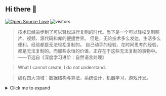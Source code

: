 ## Hi there 👋
[![Open Source Love](https://badges.frapsoft.com/os/v1/open-source.svg?v=103)](https://github.com/ellerbrock/open-source-badges/)
![visitors](https://visitor-badge.glitch.me/badge?page_id=wdpm.wdpm)

> 技术已经进步到了可以轻松进行复制的时代。当下是一个可以轻松复制照片、视频、源代码和库的便捷世界。
> 但是，无论技术多么发达，生活多么便利，经验都是无法轻松复制的。
> 自己动手的经验、花时间思考的经验，都是无法复制的。而那些永恒的价值，正存在于这些无法复制的事物中。
> ——节选自《深度学习进阶：自然语言处理》

> What I cannot create, I do not understand.

> 编程四大领域：数据结构与算法，系统设计，机器学习，游戏开发。

<!-- Collapsible content -->
<details>
  <summary>Click me to expand</summary>
  
<table width="800px">
<tr>
  
<td width="50%">
  
<!--#### wdpm's GitHub stats -->
<!-- reports starts -->
[![wdpm's GitHub stats](https://github-readme-stats.vercel.app/api?username=wdpm)](https://github.com/wdpm/github-readme-stats)
<!-- reports ends -->
</td>
  
<td width="50%">
  
<!-- #### Top Langs --->
<!-- trophies starts -->
[![Top Langs](https://github-readme-stats.vercel.app/api/top-langs/?username=wdpm&layout=compact)](https://github.com/wdpm/github-readme-stats)
<!-- trophies ends -->
</td>

</tr>
</table>

### Github Trophies
<img align="center" src="https://github-profile-trophy.vercel.app/?username=wdpm&column=7" alt="halfrost's Github Trophy" />

  
### 各编程语言的作用域
> 列举他们各自擅长的应用领域，方便技术选择。

- HTML/CSS/JavaScript/TypeScript: Web 前端，UI库/框架
- C/C++：操作系统，底层驱动，游戏引擎
- Java：Web 后端，服务器程序，Android 应用
- Python：Web 后端，服务器程序，实用脚本，网络爬虫，数据科学，机器学习
- Node.js: Web 后端
- Go：Web 后端，服务器程序
- Rust: 命令行程序，服务器程序，桌面应用

### 技术选型

- 桌面端(win/linux/mac)垮平台应用：Electron | Tauri
- 移动端(android/ios)垮平台应用: Flutter | Kotlin
- 静态网站生成器：VitePress | Sphinx | MkDocs
- 常规CRUD网站（例如论坛/博客）：？
- 

</details>

<!--
**wdpm/wdpm** is a ✨ _special_ ✨ repository because its `README.md` (this file) appears on your GitHub profile.

Here are some ideas to get you started:

- 🔭 I’m currently working on ...
- 🌱 I’m currently learning ...
- 👯 I’m looking to collaborate on ...
- 🤔 I’m looking for help with ...
- 💬 Ask me about ...
- 📫 How to reach me: ...
- 😄 Pronouns: ...
- ⚡ Fun fact: ...
-->
